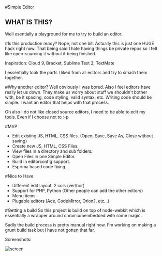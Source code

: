 #Simple Editor


## WHAT IS THIS?
Well esentially a playground for me to try to build an editor.

#Is this production ready?
Nope, not one bit. Actually this is just one HUGE hack right now. That being said
I hate having things be private repos so I felt like open-sourcing it without it
being finished.

Inspiration:
 Cloud 9, Bracket, Sublime Text 2, TextMate

I essentially took the parts I liked from all editors and try to smash them together.

#Why another editor?
Well obviously I was bored. Also I feel editors have really let us down. They make us worry
about stuff we shouldn't bother with, be it spacing, code styling, valid syntax, etc. Writing
code should be simple. I want an editor that helps with that process.

Oh also I do not like closed source editors, I need to be able to edit my tools. Even if I
choose not to :-p

#MVP
 - Edit existing JS, HTML, CSS files. (Open, Save, Save As, Close without saving)
 - Create new JS, HTML, CSS Files.
 - View files in a directory and sub folders.
 - Open Files in one Simple Editor.
 - Build in editorconfig support.
 - Esprima based code fixing.

#Nice to Have
- Different edit layout,  2 cols (ver/hor)
- Support for PHP, Python (Other people can add the other editors)
- Menu items.
- Plugable editors (Ace, CodeMirror, Orion?, etc...)


#Getting a build
 So this project is build on top of node-webkit which is essentially a wrapper around
 chromiumembedded with some magic.

 Sadly the build process is pretty manual right now. I'm working on making a grunt build task
 but I have not gotten that far.


Screenshots:

![screen](https://dl.dropbox.com/u/16395906/simple-edit.png)



